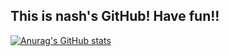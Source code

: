 ## This is nash's GitHub! Have fun!!

[![Anurag's GitHub stats](https://github-readme-stats.vercel.app/api?username=yutori10&show_icons=true&theme=cobalt)](https://github.com/anuraghazra/github-readme-stats)
